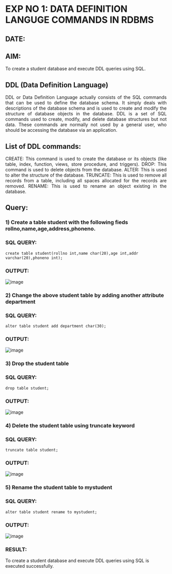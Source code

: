 # EXP NO 1: DATA DEFINITION LANGUGE COMMANDS IN RDBMS
## DATE: 
## AIM:
To create a student database and execute DDL queries using SQL.


## DDL (Data Definition Language)
<div align="justify">
DDL or Data Definition Language actually consists of the SQL commands that can be used to define the database schema. It simply deals with descriptions of the database schema and is used to create and modify the structure of database objects in the database. DDL is a set of SQL commands used to create, modify, and delete database structures but not data. These commands are normally not used by a general user, who should be accessing the database via an application.
</div>
 
## List of DDL commands: 
<div align="justify">
CREATE: This command is used to create the database or its objects (like table, index, function, views, store procedure, and triggers).
DROP: This command is used to delete objects from the database.
ALTER: This is used to alter the structure of the database.
TRUNCATE: This is used to remove all records from a table, including all spaces allocated for the records are removed.
RENAME: This is used to rename an object existing in the database.
</div>

## Query:
### 1) Create a table student with the following fieds rollno,name,age,address,phoneno.

### SQL QUERY: 
```
create table student(rollno int,name char(20),age int,addr varchar(20),phoneno int);
```

### OUTPUT:

![image](https://github.com/22008539/G2_DBMS/assets/118707617/d4078461-29d3-4714-aa2b-d859b4552fa6)

### 2) Change the above student table by adding another attribute department

### SQL QUERY: 
```
alter table student add department char(30);
```
### OUTPUT:
![image](https://github.com/22008539/G2_DBMS/assets/118707617/2c22e52a-f697-4647-8c27-19b5dbb87d15)


### 3) Drop the student table
 
### SQL QUERY: 
```
drop table student;
```
### OUTPUT:
![image](https://github.com/22008539/G2_DBMS/assets/118707617/d0c90400-b82a-4d48-898f-1d18b60f2f8a)


### 4) Delete the student table using truncate keyword

### SQL QUERY: 
```
truncate table student;
```

### OUTPUT:

![image](https://github.com/22008539/G2_DBMS/assets/118707617/a7cf6059-f7e7-4b7f-9db9-8e45b0246324)


### 5) Rename the student table to mystudent

### SQL QUERY: 

```
alter table student rename to mystudent;
```
### OUTPUT:
![image](https://github.com/22008539/G2_DBMS/assets/118707617/9d838847-3a92-4ec4-a2e6-a98d06085ad0)


### RESULT:

To create a student database and execute DDL queries using SQL is executed successfully.
